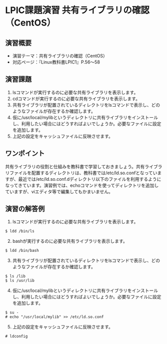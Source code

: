 # LPIC課題演習 共有ライブラリの確認（CentOS）
## 演習概要
* 演習テーマ：共有ライブラリの確認（CentOS）
* 対応ページ：『Linux教科書LPIC1』P.56～58

## 演習課題
1. lsコマンドが実行するのに必要な共有ライブラリを表示します。
1. cdコマンドが実行するのに必要な共有ライブラリを表示します。
1. 共有ライブラリが配置されているディレクトリをlsコマンドで表示し、どのようなファイルが存在するか確認します。
1. 仮に/usr/local/mylibというディレクトリに共有ライブラリをインストールし、利用したい場合にはどうすればよいでしょうか。必要なファイルに設定を追加します。
1. 上記の設定をキャッシュファイルに反映させます。

## ワンポイント
共有ライブラリの役割と仕組みを教科書で学習しておきましょう。共有ライブラリファイルを配置するディレクトリは、教科書では/etc/ld.so.confとなっていますが、最近では/etc/ld.so.conf.dディレクトリ以下のファイルを利用するようになってきています。演習例では、echoコマンドを使ってディレクトリを追加していますが、viエディタ等で編集してもかまいません。

## 演習の解答例
1. lsコマンドが実行するのに必要な共有ライブラリを表示します。
```
$ ldd /bin/ls
```
2. bashが実行するのに必要な共有ライブラリを表示します。
```
$ ldd /bin/bash
```
3. 共有ライブラリが配置されているディレクトリをlsコマンドで表示し、どのようなファイルが存在するか確認します。
```
$ ls /lib
$ ls /usr/lib
```
4. 仮に/usr/local/mylibというディレクトリに共有ライブラリをインストールし、利用したい場合にはどうすればよいでしょうか。必要なファイルに設定を追加します。
```
$ su -
# echo "/usr/local/mylib" >> /etc/ld.so.conf
```
5. 上記の設定をキャッシュファイルに反映させます。
```
# ldconfig
```